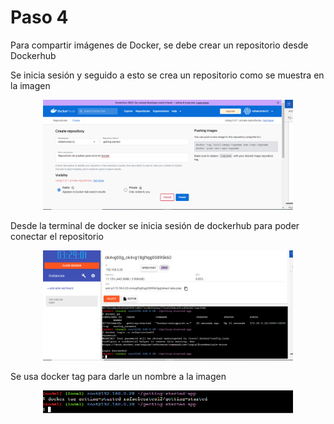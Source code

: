 # Paso 4

Para compartir imágenes de Docker, se debe crear un repositorio desde Dockerhub 

Se inicia sesión y seguido a esto se crea un repositorio como se muestra en la imagen

<p align="center"><img src="../assets/img/paso1.PNG" alt="imagen1" width="400"/></p>

Desde la terminal de docker se inicia sesión de dockerhub para poder conectar el repositorio

<p align="center"><img src="../assets/img/paso2.PNG" alt="imagen2" width="400"/></p>

Se usa docker tag para darle un nombre a la imagen

<p align="center"><img src="../assets/img/paso3.PNG" alt="imagen3" width="400"/></p>




